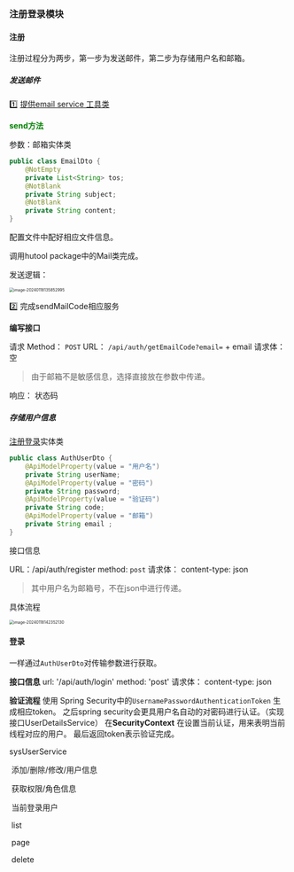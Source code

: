 ### 注册登录模块

#### 注册

注册过程分为两步，第一步为发送邮件，第二步为存储用户名和邮箱。

##### 发送邮件

 :one: <u>提供email service 工具类</u>

**<font color = green >send方法 </font>**

参数：邮箱实体类

```java
public class EmailDto {
    @NotEmpty
    private List<String> tos;
    @NotBlank
    private String subject;
    @NotBlank
    private String content;
}
```

配置文件中配好相应文件信息。

调用hutool package中的Mail类完成。

发送逻辑：

<img src="/Users/cengqingning/Library/Application Support/typora-user-images/image-20240118135852995.png" alt="image-20240118135852995" style="zoom:50%;" />



:two: 完成sendMailCode相应服务

**编写接口**

请求
Method： `POST`
URL： `/api/auth/getEmailCode?email=` + email
请求体：空

>由于邮箱不是敏感信息，选择直接放在参数中传递。

响应： 状态码



##### 存储用户信息

<u>注册登录</u>实体类

```java
public class AuthUserDto {
    @ApiModelProperty(value = "用户名")
    private String userName;
    @ApiModelProperty(value = "密码")
    private String password;
    @ApiModelProperty(value = "验证码")
    private String code;
    @ApiModelProperty(value = "邮箱")
    private String email ;
}
```

接口信息

URL：/api/auth/register
 method: `post`
请求体：
	content-type: json

> 其中用户名为邮箱号，不在json中进行传递。

具体流程

<img src="/Users/cengqingning/Library/Application Support/typora-user-images/image-20240118142352130.png" alt="image-20240118142352130" style="zoom:50%;" />

#### 登录

一样通过`AuthUserDto`对传输参数进行获取。

**接口信息**
url: '/api/auth/login'
method: 'post'
请求体：
	content-type: json

**验证流程**
使用 Spring Security中的`UsernamePasswordAuthenticationToken` 生成相应token。
之后spring security会更具用户名自动的对密码进行认证。（实现接口UserDetailsService）
在**SecurityContext** 在设置当前认证，用来表明当前线程对应的用户。
最后返回token表示验证完成。











sysUserService

​	添加/删除/修改/用户信息

​	获取权限/角色信息

​	当前登录用户

​	list

​	page 

​	delete	





